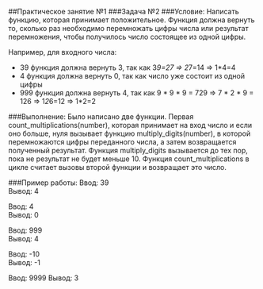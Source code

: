 ##Практическое занятие №1
###Задача №2
###Условие:
Написать функцию, которая принимает положительное. 
Функция должна вернуть то, сколько раз необходимо 
перемножать цифры числа или результат перемножения, 
чтобы получилось число состоящее из одной цифры.

Например, для входного числа:
- 39 функция должна вернуть 3, так как 3*9=27 => 2*7=14 => 1*4=4
- 4 функция должна вернуть 0, так как число уже состоит из одной цифры
- 999 функция должна вернуть 4, так как 9 \* 9 \* 9 = 729 => 7 \* 2 \* 9 = 
  126 => 1*2*6=12 => 1*2=2
  
###Выполнение:
Было написано две функции. Первая count_multiplications(number), 
которая принимает на вход число и если оно больше, нуля вызывает функцию multiply_digits(number),
в которой перемножаются цифры переданного числа, а затем возвращается полученный результат.
Функция multiply_digits вызывается до тех пор, пока не результат не будет меньше 10. 
Функция count_multiplications в цикле считает вызовы второй функции и возвращает это число.

###Пример работы:
Ввод: 39  
Вывод: 4

Ввод: 4  
Вывод: 0

Ввод: 999  
Вывод: 4

Ввод: -10  
Вывод: -1

Ввод: 9999
Вывод: 3
